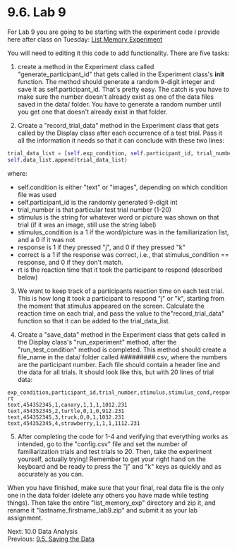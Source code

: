 # 9.6. Lab 9

For Lab 9 you are going to be starting with the experiment code I provide here after class on Tuesday:
[List Memory Experiment](../data/lab9)

You will need to editing it this code to add functionality. There are five tasks:

1) create a method in the Experiment class called "generate_participant_id" that gets called in the Experiment 
    class's __init__ function. The method should generate a random 9-digit integer and save it as self.participant_id. 
    That's pretty easy. The catch is you have to make sure the number doesn't already exist as one of the data files 
    saved in the data/ folder. You have to generate a random number until you get one that doesn't already exist in 
    that folder. 

2) Create a "record_trial_data" method in the Experiment class that gets called by the Display class after each 
occurrence of a test trial. Pass it all the information it needs so that it can conclude with these two lines:
```python
trial_data_list = [self.exp_condition, self.participant_id, trial_number, stimulus, stimulus_condition, response, correct, rt]
self.data_list.append(trial_data_list)
```
where:
- self.condition is either "text" or "images", depending on which condition file was used
- self.participant_id is the randomly generated 9-digit int
- trial_number is that particular test trial number (1-20)
- stimulus is the string for whatever word or picture was shown on that trial (if it was an image, still use the string 
label)
- stimulus_condition is a 1 if the word/picture was in the familiarization list, and a 0 if it was not
- response is 1 if they pressed "j", and 0 if they pressed "k"
- correct is a 1 if the response was correct, i.e., that stimulus_condition == response, and 0 if they don't match.
- rt is the reaction time that it took the participant to respond (described below)

3) We want to keep track of a participants reaction time on each test trial. This is how long it took a participant 
to respond "j" or "k", starting from the moment that stimulus appeared on the screen. Calculate the reaction time on 
each trial, and pass the value to the"record_trial_data" function so that it can be added to the trial_data_list.

4) Create a "save_data" method in the Experiment class that gets called in the Display class's "run_experiment" method, 
after the "run_test_condition" method is completed. This method should create a file_name in the data/ folder called 
#########.csv, where the numbers are the participant number. Each file should contain a header line and the data for 
all trials. It should look like this, but with 20 lines of trial data:
```csv
exp_condition,participant_id,trial_number,stimulus,stimulus_cond,response,correct, rt
text,454352345,1,canary,1,1,1,1012.231
text,454352345,2,turtle,0,1,0,912.231
text,454352345,3,truck,0,0,1,1032.231
text,454352345,4,strawberry,1,1,1,1112.231
```

5) After completing the code for 1-4 and verifying that everything works as intended, go to the "config.csv" file and 
set the number of familiarization trials and test trials to 20. Then, take the experiment yourself, actually trying!
Remember to get your right hand on the keyboard and be ready to press the "j" and "k" keys as quickly and as accurately
as you can.

When you have finished, make sure that your final, real data file is the only one in the data folder (delete any others
you have made while testing things). Then take the entire "list_memory_exp" directory and zip it, and rename it 
"lastname_firstname_lab9.zip" and submit it as your lab assignment.

Next: 10.0 Data Analysis<br>
Previous: [9.5. Saving the Data](9.5.%20Saving%20the%20Data.md)<br>
